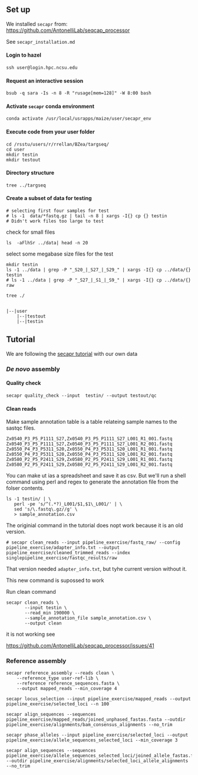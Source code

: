 ## Set up
We installed `secapr` from:
https://github.com/AntonelliLab/seqcap_processor

See `secapr_installation.md`

#### Login to hazel
```
ssh user@login.hpc.ncsu.edu
```

#### Request an interactive session
```
bsub -q sara -Is -n 8 -R "rusage[mem=128]" -W 8:00 bash
```

#### Activate `secapr` conda environment
```
conda activate /usr/local/usrapps/maize/user/secapr_env
```

#### Execute code from your user folder
```
cd /rsstu/users/r/rrellan/BZea/targseq/
cd user
mkdir testin
mkdir testout
```

#### Directory structure
```
tree ../targseq
```

#### Create a subset of data for testing

```
# selecting first four samples for test
# ls -1  data/*fastq.gz | tail -n 8 | xargs -I{} cp {} testin
# Didn't work files too large to test
```

check for small files
```
ls  -aFlhSr ../data| head -n 20
```

select some megabase size files for the test

```
mkdir testin
ls -1 ../data | grep -P "_S20_|_S27_|_S29_" | xargs -I{} cp ../data/{} testin
# ls -1 ../data | grep -P "_S27_|_S1_|_S9_" | xargs -I{} cp ../data/{} raw
```



```
tree ./
```

```

|--|user
    |--|testout
    |--|testin
```


## Tutorial
We are following the [secapr tutorial](https://htmlpreview.github.io/?https://github.com/AntonelliLab/seqcap_processor/blob/master/docs/documentation/tutorial.html)
with our own data

### *De novo* assembly 

#### Quality check
```
secapr quality_check --input  testin/ --output testout/qc
```

#### Clean reads
Make sample annotation table is a table relateing sample names to the sastqc files.
```
Zx0540_P3_P5_P1111_S27,Zx0540_P3_P5_P1111_S27_L001_R1_001.fastq
Zx0540_P3_P5_P1111_S27,Zx0540_P3_P5_P1111_S27_L001_R2_001.fastq
Zx0550_P4_P3_P5311_S20,Zx0550_P4_P3_P5311_S20_L001_R1_001.fastq
Zx0550_P4_P3_P5311_S20,Zx0550_P4_P3_P5311_S20_L001_R2_001.fastq
Zx0580_P2_P5_P2411_S29,Zx0580_P2_P5_P2411_S29_L001_R1_001.fastq
Zx0580_P2_P5_P2411_S29,Zx0580_P2_P5_P2411_S29_L001_R2_001.fastq
```
You can make ut ias a spreadsheet and save it as csv.
But we'll run a shell command using perl and regex to generate the annotation file from the folser contents.
```
ls -1 testin/ | \
   perl -pe 's/^(.*?)_L001/$1,$1\_L001/' | \
   sed 's/\.fastq\.gz//g' \
   > sample_annotation.csv
```


The originial command in the tutorial does nopt work because it is an old version.

```
# secapr clean_reads --input pipeline_exercise/fastq_raw/ --config pipeline_exercise/adapter_info.txt --output pipeline_exercise/cleaned_trimmed_reads --index singlepipeline_exercise/fastqc_results/raw
```
That version needed `adapter_info.txt`, but tyhe current version without it.

This new command is supossed to work

Run clean command 
```
secapr clean_reads \
       --input testin \
       --read_min 190000 \
       --sample_annotation_file sample_annotation.csv \
       --output clean
```

it is not working see

https://github.com/AntonelliLab/seqcap_processor/issues/41


### Reference assembly

```
secapr reference_assembly --reads clean \
    --reference_type user-ref-lib \
    --reference reference_sequences.fasta \
    --output mapped_reads --min_coverage 4
```

```
secapr locus_selection --input pipeline_exercise/mapped_reads --output pipeline_exercise/selected_loci --n 100
```

```
secapr align_sequences --sequences pipeline_exercise/mapped_reads/joined_unphased_fastas.fasta --outdir pipeline_exercise/alignments/bam_consensus_alignments --no_trim
```

```
secapr phase_alleles --input pipeline_exercise/selected_loci --output pipeline_exercise/allele_sequences_selected_loci --min_coverage 3
```

```
secapr align_sequences --sequences pipeline_exercise/allele_sequences_selected_loci/joined_allele_fastas.fasta --outdir pipeline_exercise/alignments/selected_loci_allele_alignments --no_trim
```

